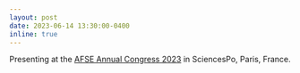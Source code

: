 ```yaml
---
layout: post
date: 2023-06-14 13:30:00-0400
inline: true
---
```


Presenting at the <a href='https://afse2023.sciencesconf.org/'>AFSE Annual Congress 2023</a> in SciencesPo, Paris, France.
